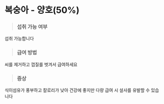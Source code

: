 # 복숭아 - 양호(50%)
> ### 섭취 가능 여부
섭취 가능합니다
> ### 급여 방법
씨를 제거하고 껍질를 벗겨서 급여하세요
> ### 증상
식이섬유가 풍부하고 칼로리가 낮아 건강에 좋지만
다량 급여 시 설사를 유발할 수 있습니다
